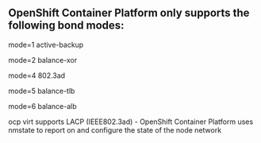 ## OpenShift Container Platform only supports the following bond modes:

mode=1 active-backup

mode=2 balance-xor

mode=4 802.3ad

mode=5 balance-tlb

mode=6 balance-alb

ocp virt supports LACP (IEEE802.3ad) - OpenShift Container Platform uses nmstate to report on and configure the state of the node network

